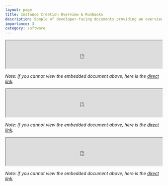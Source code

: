 ```yaml
---
layout: page
title: Instance Creation Overview & Runbooks
description: Sample of developer-facing documents providing an overview of object instance creation within a generalized microservice architecture, including two service runbooks describing E2E testing and manual creation procedures
importance: 3
category: software
---
```


<iframe src="https://drive.google.com/file/d/1PtO5RMumOM89Pn9pM9SxrOPn30oTAPGj/preview" width="100%" height="90vh" allow="autoplay"></iframe>

_Note: If you cannot view the embedded document above, here is the [direct link](https://drive.google.com/file/d/1PtO5RMumOM89Pn9pM9SxrOPn30oTAPGj/preview)._

<iframe src="https://drive.google.com/file/d/1-2kRljEUsJacJBbt6Zi4sYlJQT0RfwQ5/preview" width="100%" height="90vh" allow="autoplay"></iframe>

_Note: If you cannot view the embedded document above, here is the [direct link](https://drive.google.com/file/d/1-2kRljEUsJacJBbt6Zi4sYlJQT0RfwQ5/preview)._

<iframe src="https://drive.google.com/file/d/169jvN1UwgKqFHMoFpAHdb0VMChbQ02u0/preview" width="100%" height="90vh" allow="autoplay"></iframe>

_Note: If you cannot view the embedded document above, here is the [direct link](https://drive.google.com/file/d/169jvN1UwgKqFHMoFpAHdb0VMChbQ02u0/preview)._

